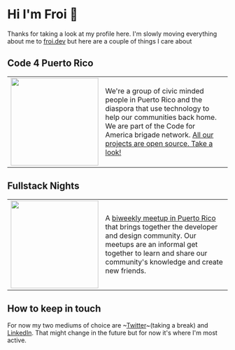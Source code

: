 # Hi I'm Froi :wave:

Thanks for taking a look at my profile here. I'm slowly moving everything about me to [froi.dev](https://froi.dev) but here are a couple of things I care about

## Code 4 Puerto Rico

<table>
  <tr>
    <td><a href="https://code4puertorico.org"><img src="https://avatars0.githubusercontent.com/u/6626422?s=200&v=4" width="200px" /></a></td>
    <td>We're a group of civic minded people in Puerto Rico and the diaspora that use technology to help our communities back home. We are part of the Code for America brigade network. <a href="https://github.com/Code4PuertoRico">All our projects are open source. Take a look!</a>
    </td>
  </tr>
</table>



## Fullstack Nights

<table>
  <tr>
    <td><a href="https://fullstacknights.com"><img src="https://avatars0.githubusercontent.com/u/16525771?s=200&v=4" width="200px" /></a></td>
    <td>A <a href="https://fullstacknights.com">biweekly meetup in Puerto Rico</a> that brings together the developer and design community. Our meetups are an informal get together to learn and share our community's knowledge and create new friends.
    </td>
  </tr>
</table>

## How to keep in touch

For now my two mediums of choice are ~[Twitter](https://twitter.com/froidotdev)~(taking a break) and [LinkedIn](https://www.linkedin.com/in/froilanirizarry/). That might change in the future but for now it's where I'm most active.
